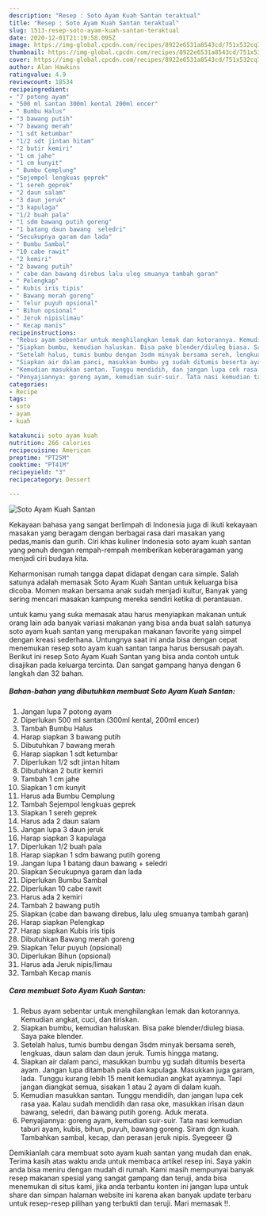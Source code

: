```yaml
---
description: "Resep : Soto Ayam Kuah Santan teraktual"
title: "Resep : Soto Ayam Kuah Santan teraktual"
slug: 1513-resep-soto-ayam-kuah-santan-teraktual
date: 2020-12-01T21:19:58.095Z
image: https://img-global.cpcdn.com/recipes/8922e6531a8543cd/751x532cq70/soto-ayam-kuah-santan-foto-resep-utama.jpg
thumbnail: https://img-global.cpcdn.com/recipes/8922e6531a8543cd/751x532cq70/soto-ayam-kuah-santan-foto-resep-utama.jpg
cover: https://img-global.cpcdn.com/recipes/8922e6531a8543cd/751x532cq70/soto-ayam-kuah-santan-foto-resep-utama.jpg
author: Alan Hawkins
ratingvalue: 4.9
reviewcount: 18534
recipeingredient:
- "7 potong ayam"
- "500 ml santan 300ml kental 200ml encer"
- " Bumbu Halus"
- "3 bawang putih"
- "7 bawang merah"
- "1 sdt ketumbar"
- "1/2 sdt jintan hitam"
- "2 butir kemiri"
- "1 cm jahe"
- "1 cm kunyit"
- " Bumbu Cemplung"
- "Sejempol lengkuas geprek"
- "1 sereh geprek"
- "2 daun salam"
- "3 daun jeruk"
- "3 kapulaga"
- "1/2 buah pala"
- "1 sdm bawang putih goreng"
- "1 batang daun bawang  seledri"
- "Secukupnya garam dan lada"
- " Bumbu Sambal"
- "10 cabe rawit"
- "2 kemiri"
- "2 bawang putih"
- " cabe dan bawang direbus lalu uleg smuanya tambah garan"
- " Pelengkap"
- " Kubis iris tipis"
- " Bawang merah goreng"
- " Telur puyuh opsional"
- " Bihun opsional"
- " Jeruk nipislimau"
- " Kecap manis"
recipeinstructions:
- "Rebus ayam sebentar untuk menghilangkan lemak dan kotorannya. Kemudian angkat, cuci, dan tiriskan."
- "Siapkan bumbu, kemudian haluskan. Bisa pake blender/diuleg biasa. Saya pake blender."
- "Setelah halus, tumis bumbu dengan 3sdm minyak bersama sereh, lengkuas, daun salam dan daun jeruk. Tumis hingga matang."
- "Siapkan air dalam panci, masukkan bumbu yg sudah ditumis beserta ayam. Jangan lupa ditambah pala dan kapulaga. Masukkan juga garam, lada. Tunggu kurang lebih 15 menit kemudian angkat ayamnya. Tapi jangan diangkat semua, sisakan 1 atau 2 ayam di dalam kuah."
- "Kemudian masukkan santan. Tunggu mendidih, dan jangan lupa cek rasa yaa. Kalau sudah mendidih dan rasa oke, masukkan irisan daun bawang, seledri, dan bawang putih goreng. Aduk merata."
- "Penyajiannya: goreng ayam, kemudian suir-suir. Tata nasi kemudian taburi ayam, kubis, bihun, puyuh, bawang goreng. Siram dgn kuah. Tambahkan sambal, kecap, dan perasan jeruk nipis. Syegeeer 😋"
categories:
- Recipe
tags:
- soto
- ayam
- kuah

katakunci: soto ayam kuah 
nutrition: 266 calories
recipecuisine: American
preptime: "PT25M"
cooktime: "PT41M"
recipeyield: "3"
recipecategory: Dessert

---
```



![Soto Ayam Kuah Santan](https://img-global.cpcdn.com/recipes/8922e6531a8543cd/751x532cq70/soto-ayam-kuah-santan-foto-resep-utama.jpg)

Kekayaan bahasa yang sangat berlimpah di Indonesia juga di ikuti kekayaan masakan yang beragam dengan berbagai rasa dari masakan yang pedas,manis dan gurih. Ciri khas kuliner Indonesia soto ayam kuah santan yang penuh dengan rempah-rempah memberikan keberaragaman yang menjadi ciri budaya kita.


Keharmonisan rumah tangga dapat didapat dengan cara simple. Salah satunya adalah memasak Soto Ayam Kuah Santan untuk keluarga bisa dicoba. Momen makan bersama anak sudah menjadi kultur, Banyak yang sering mencari masakan kampung mereka sendiri ketika di perantauan.



untuk kamu yang suka memasak atau harus menyiapkan makanan untuk orang lain ada banyak variasi makanan yang bisa anda buat salah satunya soto ayam kuah santan yang merupakan makanan favorite yang simpel dengan kreasi sederhana. Untungnya saat ini anda bisa dengan cepat menemukan resep soto ayam kuah santan tanpa harus bersusah payah.
Berikut ini resep Soto Ayam Kuah Santan yang bisa anda contoh untuk disajikan pada keluarga tercinta. Dan sangat gampang hanya dengan 6 langkah dan 32 bahan.


<!--inarticleads1-->

##### Bahan-bahan yang dibutuhkan membuat Soto Ayam Kuah Santan:

1. Jangan lupa 7 potong ayam
1. Diperlukan 500 ml santan (300ml kental, 200ml encer)
1. Tambah  Bumbu Halus
1. Harap siapkan 3 bawang putih
1. Dibutuhkan 7 bawang merah
1. Harap siapkan 1 sdt ketumbar
1. Diperlukan 1/2 sdt jintan hitam
1. Dibutuhkan 2 butir kemiri
1. Tambah 1 cm jahe
1. Siapkan 1 cm kunyit
1. Harus ada  Bumbu Cemplung
1. Tambah Sejempol lengkuas geprek
1. Siapkan 1 sereh geprek
1. Harus ada 2 daun salam
1. Jangan lupa 3 daun jeruk
1. Harap siapkan 3 kapulaga
1. Diperlukan 1/2 buah pala
1. Harap siapkan 1 sdm bawang putih goreng
1. Jangan lupa 1 batang daun bawang + seledri
1. Siapkan Secukupnya garam dan lada
1. Diperlukan  Bumbu Sambal
1. Diperlukan 10 cabe rawit
1. Harus ada 2 kemiri
1. Tambah 2 bawang putih
1. Siapkan  (cabe dan bawang direbus, lalu uleg smuanya tambah garan)
1. Harap siapkan  Pelengkap
1. Harap siapkan  Kubis iris tipis
1. Dibutuhkan  Bawang merah goreng
1. Siapkan  Telur puyuh (opsional)
1. Diperlukan  Bihun (opsional)
1. Harus ada  Jeruk nipis/limau
1. Tambah  Kecap manis




<!--inarticleads2-->

##### Cara membuat  Soto Ayam Kuah Santan:

1. Rebus ayam sebentar untuk menghilangkan lemak dan kotorannya. Kemudian angkat, cuci, dan tiriskan.
1. Siapkan bumbu, kemudian haluskan. Bisa pake blender/diuleg biasa. Saya pake blender.
1. Setelah halus, tumis bumbu dengan 3sdm minyak bersama sereh, lengkuas, daun salam dan daun jeruk. Tumis hingga matang.
1. Siapkan air dalam panci, masukkan bumbu yg sudah ditumis beserta ayam. Jangan lupa ditambah pala dan kapulaga. Masukkan juga garam, lada. Tunggu kurang lebih 15 menit kemudian angkat ayamnya. Tapi jangan diangkat semua, sisakan 1 atau 2 ayam di dalam kuah.
1. Kemudian masukkan santan. Tunggu mendidih, dan jangan lupa cek rasa yaa. Kalau sudah mendidih dan rasa oke, masukkan irisan daun bawang, seledri, dan bawang putih goreng. Aduk merata.
1. Penyajiannya: goreng ayam, kemudian suir-suir. Tata nasi kemudian taburi ayam, kubis, bihun, puyuh, bawang goreng. Siram dgn kuah. Tambahkan sambal, kecap, dan perasan jeruk nipis. Syegeeer 😋




Demikianlah cara membuat soto ayam kuah santan yang mudah dan enak. Terima kasih atas waktu anda untuk membaca artikel resep ini. Saya yakin anda bisa meniru dengan mudah di rumah. Kami masih mempunyai banyak resep makanan spesial yang sangat gampang dan teruji, anda bisa menemukan di situs kami, jika anda terbantu konten ini jangan lupa untuk share dan simpan halaman website ini karena akan banyak update terbaru untuk resep-resep pilihan yang terbukti dan teruji. Mari memasak !!. 
